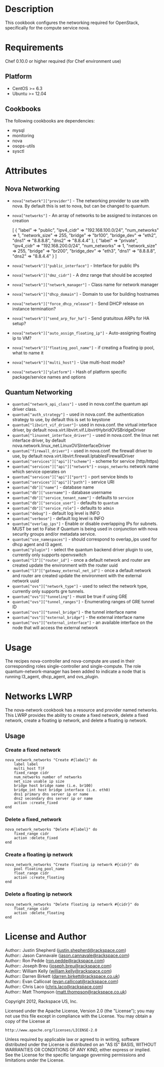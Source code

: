 Description
===========
This cookbook configures the networking required for OpenStack, specifically for the compute service nova.

Requirements
============

Chef 0.10.0 or higher required (for Chef environment use)

Platform
--------

* CentOS >= 6.3
* Ubuntu >= 12.04

Cookbooks
---------

The following cookbooks are dependencies:

* mysql
* monitoring
* nova
* osops-utils
* sysctl

Attributes
==========

Nova Networking
----
* `nova["network"]["provider"]` - The networking provider to use with nova. By default this is set to nova, but can be changed to quantum.
* `nova["networks"]` - An array of networks to be assigned to instances on creation

    [
        {
            "label" => "public",
            "ipv4_cidr" => "192.168.100.0/24",
            "num_networks" => 1,
            "network_size" => 255,
            "bridge" => "br100",
            "bridge_dev" => "eth2",
            "dns1" => "8.8.8.8",
            "dns2" => "8.8.4.4"
        },
        {
            "label" => "private",
            "ipv4_cidr" => "192.168.200.0/24",
            "num_networks" => 1,
            "network_size" => 255,
            "bridge" => "br200",
            "bridge_dev" => "eth3",
            "dns1" => "8.8.8.8",
            "dns2" => "8.8.4.4"
        }
    ]

* `nova["network"]["public_interface"]` - Interface for public IPs
* `nova["network"]["dmz_cidr"]` - A dmz range that should be accepted
* `nova["network"]["network_manager"]` - Class name for network manager
* `nova["network"]["dhcp_domain"]` - Domain to use for building hostnames
* `nova["network"]["force_dhcp_release"]` - Send DHCP release on instance termination?
* `nova["network"]["send_arp_for_ha"]` - Send gratuitous ARPs for HA setup?
* `nova["network"]["auto_assign_floating_ip"]` - Auto-assigning floating ip to VM?
* `nova["network"]["floating_pool_name"]` - if creating a floating ip pool, what to name it
* `nova["network"]["multi_host"]` - Use multi-host mode?
* `nova["network"]["platform"]` - Hash of platform specific package/service names and options

Quantum Networking
----
* `quantum["network_api_class"]` - used in nova.conf.the quantum api driver class. 
* `quantum["auth_strategy"]` - used in nova.conf. the authentication strategy to use, by default this is set to keystone
* `quantum["libvirt_vif_driver"]`- used in nova.conf. the virtual interface driver, by default nova.virt.libvirt.vif.LibvirtHybridOVSBridgeDriver
* `quantum["linuxnet_interface_driver"]` - used in nova.conf. the linux net interface driver, by default nova.network.linux_net.LinuxOVSInterfaceDriver
* `quantum["firewall_driver"]` - used in nova.conf. the firewall driver to use, by default nova.virt.libvirt.firewall.IptablesFirewallDriver
* `quantum["services"]["api"]["scheme"]` - scheme for service (http/https)
* `quantum["services"]["api"]["network"]` - `osops_networks` network name which service operates on
* `quantum["services"]["api"]["port"]` - port service binds to
* `quantum["services"]["api"]["path"]` - service URI
* `quantum["db"]["name"]` - database name
* `quantum["db"]["username"]` - database username
* `quantum["db"]["service_tenant_name"]` - defaults to `service`
* `quantum["db"]["service_user"]` - defaults to `quantum`
* `quantum["db"]["service_role"]` - defaults to `admin`
* `quantum["debug"]` - default log level is INFO
* `quantum["verbose"]` - default log level is INFO
* `quantum["overlap_ips"]` - Enable or disable overlapping IPs for subnets. MUST be set to False if Quantum is being used in conjunction with nova security groups and/or metadata service.
* `quantum["use_namespaces"]` - should correspond to overlap_ips used for dhcp agent and l3 agent.
* `quantum["plugin"]` - select the quantum backend driver plugin to use, currently only supports openvswitch
* `quantum["l3"]["router_id"]` - once a default network and router are created update the environment with the router uuid
* `quantum["l3"]["gateway_external_net_id"]` - once a default network and router are created update the environment with the external network uuid
* `quantum["ovs"]["network_type"]` - used to select the network type, currently only supports gre tunnels.
* `quantum["ovs"]["tunneling"]` - must be true if using GRE
* `quantum["ovs"]["tunnel_ranges"]` - Enumerating ranges of GRE tunnel ID
* `quantum["ovs"]["tunnel_bridge"]` - the tunnel interface name
* `quantum["ovs"]["external_bridge"]` - the external interface name
* `quantum["ovs"]["external_interface"]` - an available interface on the node that will access the external network

Usage
=====
The recipes nova-controller and nova-compute are used in their corresponding roles single-controller and single-compute. The role quantum-network-manager has been added to indicate a node that is running l3_agent, dhcp_agent, and ovs_plugin.

Networks LWRP
=============
The nova-network cookbook has a resource and provider named networks. This LWRP provides the ability to create a fixed network, delete a fixed network, create a floating ip network, and delete a floating ip network.

Usage
-----

### Create a fixed network
    nova_network_networks "Create #{label}" do
        label label
        multi_host T|F
        fixed_range cidr
        num_networks number of networks
        net_size usable ip size
        bridge host bridge name (i.e. br100)
        bridge_int host bridge interface (i.e. eth0)
        dns1 primary dns server ip or name
        dns2 secondary dns server ip or name
        action :create_fixed
    end

### Delete a fixed_network
    nova_network_networks "Delete #{label}" do
        fixed_range cidr
        action :delete_fixed
    end

### Create a floating ip network
    nova_network_networks "Create floating ip network #{cidr}" do
        pool floating_pool_name
        float_range cidr
        action :create_floating
    end

### Delete a floating ip network
    nova_network_networks "Delete floating ip network #{cidr}" do
        float_range cidr
        action :delete_floating
    end


License and Author
==================

Author:: Justin Shepherd (<justin.shepherd@rackspace.com>)  
Author:: Jason Cannavale (<jason.cannavale@rackspace.com>)  
Author:: Ron Pedde (<ron.pedde@rackspace.com>)  
Author:: Joseph Breu (<joseph.breu@rackspace.com>)  
Author:: William Kelly (<william.kelly@rackspace.com>)  
Author:: Darren Birkett (<darren.birkett@rackspace.co.uk>)  
Author:: Evan Callicoat (<evan.callicoat@rackspace.com>)  
Author:: Chris Laco (<chris.laco@rackspace.com>)  
Author:: Matt Thompson (<matt.thompson@rackspace.co.uk>)  

Copyright 2012, Rackspace US, Inc.  

Licensed under the Apache License, Version 2.0 (the "License");
you may not use this file except in compliance with the License.
You may obtain a copy of the License at

    http://www.apache.org/licenses/LICENSE-2.0

Unless required by applicable law or agreed to in writing, software
distributed under the License is distributed on an "AS IS" BASIS,
WITHOUT WARRANTIES OR CONDITIONS OF ANY KIND, either express or implied.
See the License for the specific language governing permissions and
limitations under the License.
